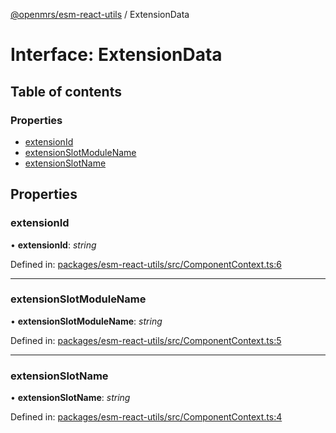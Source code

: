 [@openmrs/esm-react-utils](../API.md) / ExtensionData

# Interface: ExtensionData

## Table of contents

### Properties

- [extensionId](extensiondata.md#extensionid)
- [extensionSlotModuleName](extensiondata.md#extensionslotmodulename)
- [extensionSlotName](extensiondata.md#extensionslotname)

## Properties

### extensionId

• **extensionId**: *string*

Defined in: [packages/esm-react-utils/src/ComponentContext.ts:6](https://github.com/openmrs/openmrs-esm-core/blob/master/packages/esm-react-utils/src/ComponentContext.ts#L6)

___

### extensionSlotModuleName

• **extensionSlotModuleName**: *string*

Defined in: [packages/esm-react-utils/src/ComponentContext.ts:5](https://github.com/openmrs/openmrs-esm-core/blob/master/packages/esm-react-utils/src/ComponentContext.ts#L5)

___

### extensionSlotName

• **extensionSlotName**: *string*

Defined in: [packages/esm-react-utils/src/ComponentContext.ts:4](https://github.com/openmrs/openmrs-esm-core/blob/master/packages/esm-react-utils/src/ComponentContext.ts#L4)

